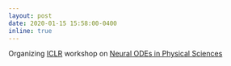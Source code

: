 ```yaml
---
layout: post
date: 2020-01-15 15:58:00-0400
inline: true
---
```


Organizing [ICLR](https://iclr.cc/) workshop on [Neural ODEs in Physical Sciences](http://iclr2020deepdiffeq.rice.edu/)
